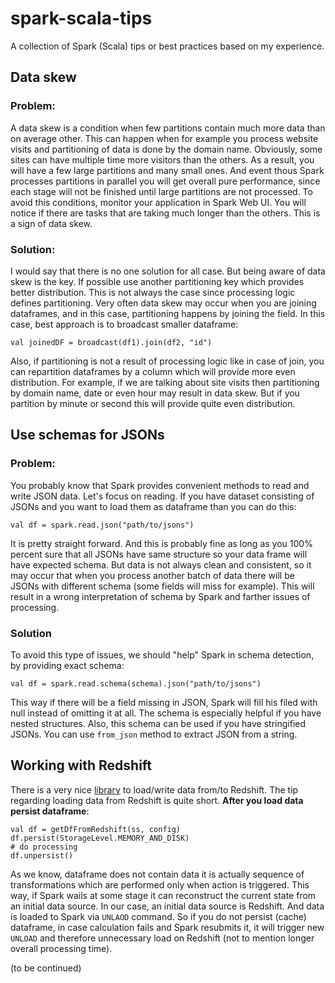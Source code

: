 # spark-scala-tips
A collection of Spark (Scala) tips or best practices based on my experience.

## Data skew
### Problem:
A data skew is a condition when few partitions contain much more data than on average other. This can happen when for example you process website visits and partitioning of data is done by the domain name.
Obviously, some sites can have multiple time more visitors than the others. As a result, you will have a few large partitions and many small ones.
And event thous Spark processes partitions in parallel you will get overall pure performance, since each stage will not be finished until large partitions are not processed.
To avoid this conditions, monitor your application in Spark Web UI. You will notice if there are tasks that are taking much longer than the others.
This is a sign of data skew. 
### Solution:
I would say that there is no one solution for all case. But being aware of data skew is the key.
If possible use another partitioning key which provides better distribution. This is not always the case since processing logic defines partitioning. 
Very often data skew may occur when you are joining  dataframes, and in this case, partitioning happens by joining the field.
 In this case, best approach is to broadcast smaller dataframe:
 ```
 val joinedDF = broadcast(df1).join(df2, "id")
 ```
 Also, if partitioning is not a result of processing logic like in case of join, you can repartition dataframes by a column which will provide more even distribution.
 For example, if we are talking about site visits then partitioning by domain name, date or even hour may result in data skew. But if you partition by 
 minute or second this will provide quite even distribution.
 
 
## Use schemas for JSONs
### Problem:
You probably know that Spark provides convenient methods to read and write JSON data. 
Let's focus on reading. If you have dataset consisting of JSONs and you want to load them as dataframe
than you can do this:
```
val df = spark.read.json("path/to/jsons")
```
It is pretty straight forward. And this is probably fine as long as you 100% percent sure that all JSONs have same structure so your data frame will have expected schema. 
But data is not always clean and consistent, so it may occur that when you process another batch of data there will be JSONs with different schema (some fields will miss for example). 
This will result in a wrong interpretation of schema by Spark and farther issues of processing.

### Solution
To avoid this type of issues, we should "help" Spark in schema detection, by providing exact schema:
```
val df = spark.read.schema(schema).json("path/to/jsons")
```
This way if there will be a field missing in JSON, Spark will fill his filed with null instead of omitting it at all. 
The schema is especially helpful if you have nested structures. 
Also, this schema can be used if you have stringified JSONs. You can use `from_json` method to extract JSON from a string.


## Working with Redshift
There is a very nice [library](https://github.com/databricks/spark-redshift) to load/write data from/to Redshift. The tip regarding loading data from Redshift
is quite short. **After you load data persist dataframe**:
```
val df = getDfFromRedshift(ss, config)
df.persist(StorageLevel.MEMORY_AND_DISK)
# do processing
df.unpersist()
```
As we know, dataframe does not contain data it is actually sequence of transformations which are performed only when action is triggered. 
This way, if Spark wails at some stage it can reconstruct the current state from an initial data source. In our case, an initial data source is Redshift.
And data is loaded to Spark via `UNLAOD` command. So if you do not persist (cache) dataframe, in case calculation fails and Spark resubmits it, it will trigger
new `UNLOAD` and therefore unnecessary load on Redshift (not to mention longer overall processing time).


(to be continued)


